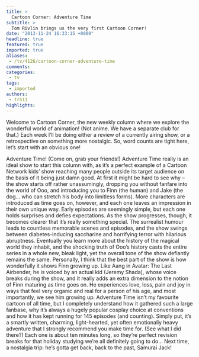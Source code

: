 ```yaml
---
title: >
  Cartoon Corner: Adventure Time
subtitle: >
  Tom Rivlin brings us the very first Cartoon Corner!
date: "2013-11-24 16:33:15 +0000"
headline: true
featured: true
imported: true
aliases:
 - /tv/4126/cartoon-corner-adventure-time
comments:
categories:
 - tv
tags:
 - imported
authors:
 - tr511
highlights:
---
```


Welcome to Cartoon Corner, the new weekly column where we explore the wonderful world of animation! (Not anime. We have a separate club for that.) Each week I’ll be doing either a review of a currently airing show, or a retrospective on something more nostalgic. So, word counts are tight here, let’s start with an obvious one!

Adventure Time!
 (Come on, grab your friends!)
 Adventure Time really is an ideal show to start this column with, as it’s a perfect example of a Cartoon Network kids’ show reaching many people outside its target audience on the basis of it being just damn good. At first it might be hard to see why – the show starts off rather unassumingly, dropping you without fanfare into the world of Ooo, and introducing you to Finn (the human) and Jake (the dog… who can stretch his body into limitless forms). More characters are introduced as time goes on, however, and each one leaves an impression in their own unique way. Early episodes are seemingly simple, but each one holds surprises and defies expectations.
 As the show progresses, though, it becomes clearer that it’s really something special. The surrealist humour leads to countless memorable scenes and episodes, and the show swings between diabetes-inducing saccharine and horrifying terror with hilarious abruptness. Eventually you learn more about the history of the magical world they inhabit, and the shocking truth of Ooo’s history casts the entire series in a whole new, bleak light, yet the overall tone of the show defiantly remains the same.
 Personally, I think that the best part of the show is how wonderfully it shows Finn growing up. Like Aang in Avatar: The Last Airbender, he is voiced by an actual kid (Jeremy Shada), whose voice breaks during the show, and it really adds an extra dimension to the notion of Finn maturing as time goes on. He experiences love, loss, pain and joy in ways that feel very organic and real for a person of his age, and most importantly, we see him growing up.
 Adventure Time isn’t my favourite cartoon of all time, but I completely understand how it gathered such a large fanbase, why it’s always a hugely popular cosplay choice at conventions and how it has kept running for 145 episodes (and counting). Simply put, it’s a smartly written, charming, light-hearted, yet often emotionally heavy adventure that I strongly recommend you make time for. (See what I did there?) Each one is about ten minutes long, so they’re perfect revision breaks for that holiday studying we’re all definitely going to do…
 Next time, a nostalgia trip: he’s gotta get back, back to the past, Samurai Jack!
